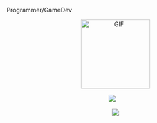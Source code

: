 Programmer/GameDev

<div align=center>

<img alt="GIF" src="elphelt.gif" width="160"  />




![](https://github-readme-stats.vercel.app/api/top-langs/?username=Rafalff&theme=aura_dark&hide_border=false&include_all_commits=false&count_private=false&layout=compact) &nbsp; &nbsp;



![](http://github-profile-summary-cards.vercel.app/api/cards/profile-details?username=Rafalff&theme=aura_dark&)


</div>

<!--




**Rafalff/rafalff** is a ✨ _special_ ✨ repository because its `README.md` (this file) appears on your GitHub profile.

Here are some ideas to get you started:

- 🔭 I’m currently working on ...
- 🌱 I’m currently learning ...
- 👯 I’m looking to collaborate on ...
- 🤔 I’m looking for help with ...
- 💬 Ask me about ...
- 📫 How to reach me: ...
- 😄 Pronouns: ...
- ⚡ Fun fact: ...
# Goodbye World!

####  I'm very mediocre. My hobby is sleeping and staying in front of the PC.

[![](https://img.shields.io/badge/Gmail-D14836?style=for-the-badge&logo=gmail&logoColor=white)](mailto:afiftharavi@gmail.com)
[![](https://img.shields.io/badge/LinkedIn-0077B5?style=for-the-badge&logo=linkedin&logoColor=white)](https://www.linkedin.com/in/afiftha-ravi-b8bb81248/)
[![](https://img.shields.io/badge/Discord-00215E?style=for-the-badge&logo=discord&logoColor=white)](https://www.discordapp.com/users/1016196406882599023)


-->

